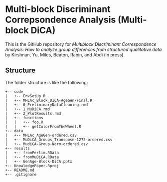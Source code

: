 # Multi-block Discriminant Correpsondence Analysis (Multi-block DiCA)
This is the GitHub repository for _Multiblock Discriminant Correspondence Analysis: How to analyze group differences from structured qualitative data_ by Kirshnan, Yu, Miles, Beaton, Rabin, and Abdi (in press).

## Structure

The folder structure is like the following:
```
+-- code
|   +-- EnvSetUp.R
|   +-- MHLAc_Block_DICA-AgeGen-Final.R
|   +-- 0_PreliminaryDataCleaning.rmd
|   +-- 1_MuDiCA.rmd
|   +-- 2_PlotResults.rmd
|   +-- functions
|   |   +-- foo.R
|   |   +-- getColorFromTheWheel.R
+-- data
|   +-- MHLAc_AgeGen-ordered.csv
|   +-- MuDiCA_Groups_Transpose-1272-ordered.csv
|   +-- MudiCA-Group-Norm-ordered.csv
+-- results
|   +-- fromPerlim.RData
|   +-- fromMuDiCA.RData
|   +-- GenAge-Block-DiCA.pptx
+-- KnowledgePaper.Rproj
+-- README.md
+-- .gitignore
```
